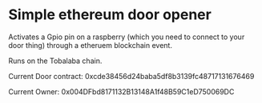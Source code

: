 # Simple ethereum door opener

Activates a Gpio pin on a raspberry (which you need to connect to your door thing) through a etheruem blockchain event.

Runs on the Tobalaba chain. 

Current Door contract: 0xcde38456d24baba5df8b3139fc48717131676469

Current Owner: 0x004DFbd8171132B13148A1f48B59C1eD750069DC